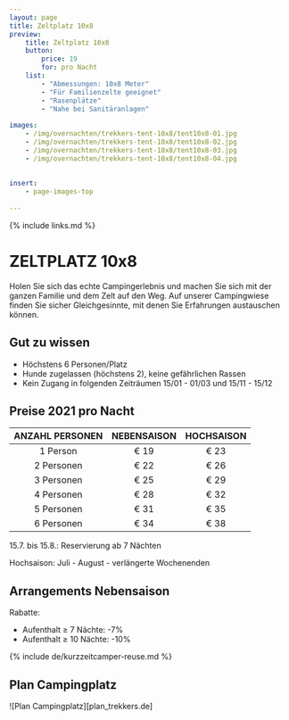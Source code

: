 ```yaml
---
layout: page
title: Zeltplatz 10x8
preview: 
    title: Zeltplatz 10x8
    button:
        price: 19
        for: pro Nacht
    list:
        - "Abmessungen: 10x8 Meter"
        - "Für Familienzelte geeignet"
        - "Rasenplätze"
        - "Nahe bei Sanitäranlagen"
       
images:
    - /img/overnachten/trekkers-tent-10x8/tent10x8-01.jpg
    - /img/overnachten/trekkers-tent-10x8/tent10x8-02.jpg
    - /img/overnachten/trekkers-tent-10x8/tent10x8-03.jpg
    - /img/overnachten/trekkers-tent-10x8/tent10x8-04.jpg
    
    
insert:
    - page-images-top
    
---
```


{% include links.md %}

# ZELTPLATZ 10x8

Holen Sie sich das echte Campingerlebnis und machen Sie sich mit der ganzen Familie und dem Zelt auf den Weg. Auf unserer Campingwiese finden Sie sicher Gleichgesinnte, mit denen Sie Erfahrungen austauschen können.  

## Gut zu wissen

- Höchstens 6 Personen/Platz
- Hunde zugelassen (höchstens 2), keine gefährlichen Rassen
- Kein Zugang in folgenden Zeiträumen 15/01 - 01/03 und 15/11 - 15/12

## Preise 2021 pro Nacht

ANZAHL PERSONEN | NEBENSAISON | HOCHSAISON      
:-------------:|:-----------:|:-----------:|
1 Person       |€ 19         |€ 23       
2 Personen     |€ 22         |€ 26           
3 Personen     |€ 25         |€ 29 
4 Personen     |€ 28         |€ 32     
5 Personen     |€ 31         |€ 35 
6 Personen     |€ 34         |€ 38 

15.7. bis 15.8.: Reservierung ab 7 Nächten

Hochsaison: Juli - August - verlängerte Wochenenden

## Arrangements Nebensaison

Rabatte:
- Aufenthalt ≥ 7 Nächte: -7%
- Aufenthalt ≥ 10 Nächte: -10%


{% include de/kurzzeitcamper-reuse.md %}



## Plan Campingplatz

![Plan Campingplatz][plan_trekkers.de]